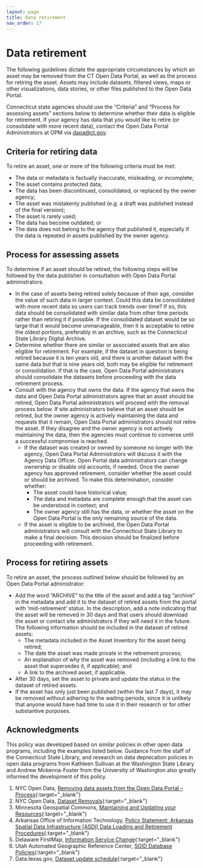 ```yaml
---
layout: page
title: Data retirement
nav_order: 17
---
```


# Data retirement 

The following guidelines dictate the appropriate circumstances by which an asset may be removed from the CT Open Data Portal, as well as the process for retiring the asset. Assets may include datasets, filtered views, maps or other visualizations, data stories, or other files published to the Open Data Portal. 

Connecticut state agencies should use the “Criteria” and “Process for assessing assets” sections below to determine whether their data is eligible for retirement. If your agency has data that you would like to retire (or consolidate with more recent data), contact the Open Data Portal Administrators at OPM via [dapa@ct.gov](mailto:dapa@ct.gov).

## Criteria for retiring data

To retire an asset, one or more of the following criteria must be met:

* The data or metadata is factually inaccurate, misleading, or incomplete;
* The asset contains protected data;
* The data has been discontinued, consolidated, or replaced by the owner agency;
* The asset was mistakenly published (e.g. a draft was published instead of the final version);
* The asset is rarely used;
* The data has become outdated; or
* The data does not belong to the agency that published it, especially if the data is repeated in assets published by the owner agency.

## Process for assessing assets

To determine if an asset should be retired, the following steps will be followed by the data publisher in consultation with Open Data Portal administrators:

* In the case of assets being retired solely because of their age, consider the value of such data in larger context. Could this data be consolidated with more recent data so users can track trends over time? If so, this data should be consolidated with similar data from other time periods rather than retiring it if possible. If the consolidated dataset would be so large that it would become unmanageable, then it is acceptable to retire the oldest portions, preferably in an archive, such as the Connecticut State Library Digital Archive. 
* Determine whether there are similar or associated assets that are also eligible for retirement. For example, if the dataset in question is being retired because it is ten years old, and there is another dataset with the same data but that is nine years old, both may be eligible for retirement or consolidation. If that is the case, Open Data Portal administrators should consolidate the datasets before proceeding with the data retirement process.
* Consult with the agency that owns the data. If the agency that owns the data and Open Data Portal administrators agree that an asset should be retired, Open Data Portal administrators will proceed with the removal process below. If site administrators believe that an asset should be retired, but the owner agency is actively maintaining the data and requests that it remain, Open Data Portal administrators should not retire the asset. If they disagree and the owner agency is not actively maintaining the data, then the agencies must continue to converse until a successful compromise is reached. 
    * If the dataset was created or owned by someone no longer with the agency, Open Data Portal Administrators will discuss it with the Agency Data Officer. Open Portal data administrators can change ownership or disable old accounts, if needed. Once the owner agency has approved retirement, consider whether the asset could or should be archived. To make this determination, consider whether:
        * The asset could have historical value;
        * The data and metadata are complete enough that the asset can be understood in context; and
        * The owner agency still has the data, or whether the asset on the Open Data Portal is the only remaining source of the data.
    * If the asset is eligible to be archived, the Open Data Portal administrators will consult with the Connecticut State Library to make a final decision. This decision should be finalized before proceeding with retirement.

## Process for retiring assets

To retire an asset, the process outlined below should be followed by an Open Data Portal administrator: 

* Add the word “ARCHIVE” to the title of the asset and add a tag “archive” in the metadata and add it to the dataset of retired assets  from the portal with ‘mid-retirement’ status. In the description, add a note indicating that the asset will be removed in 30 days and that users should download the asset or contact site administrators if they will need it in the future. The following information should be included in the dataset of retired assets:
    * The metadata included in the Asset Inventory for the asset being retired; 
    * The date the asset was made private in the retirement process;
    * An explanation of why the asset was removed (including a link to the asset that supersedes it, if applicable); and
    * A link to the archived asset, if applicable. 
* After 30 days, set the asset to private and update the status in the dataset of retired assets. 
* If the asset has only just been published (within the last 7 days), it may be removed without adhering to the waiting periods, since it is unlikely that anyone would have had time to use it in their research or for other substantive purposes.

## Acknowledgments

This policy was developed based on similar policies in other open data programs, including the examples listed below. Guidance from the staff of the Connecticut State Library, and research on data deprecation policies in open data programs from Kathleen Sullivan at the Washington State Library and Andrew Mckenna-Foster from the University of Washington also greatly informed the development of this policy.  

1.	NYC Open Data, [Removing data assets from the Open Data Portal – Process](https://opendata.cityofnewyork.us/wp-content/uploads/2018/02/Open-Data-Removals-Process-and-Guidelines.pdf){:target="_blank"}
2.	NYC Open Data, [Dataset Removals](https://data.cityofnewyork.us/dataset/Dataset-Removals/tm5c-buy3){:target="_blank"}
3.	Minnesota Geospatial Commons, [Maintaining and Updating your Resources](https://gisdata.mn.gov/content/?q=help/maintain_resources){:target="_blank"}
4.	Arkansas Office of Information Technology, [Policy Statement: Arkansas Spatial Data Infrastructure (ASDI) Data Loading and Retirement Procedures](http://www.gis.arkansas.gov/Docs/LAW/AGIO%20Policy%20Statement%20PS-01%20ASDI%20Data%20Loading%20Procedures_rev20190313_FINAL.pdf){:target="_blank"}
5.	Delaware FirstMap, [Information Service Change](https://firstmap.delaware.gov/contentFolder/pdfs/public/FirstMapServiceChangePolicy.pdf){:target="_blank"}
6.	Utah Automated Geographic Reference Center, [SGID Database Policies](https://gis.utah.gov/about/policy/sgid/){:target="_blank"}
7.	Data.texas.gov, [Dataset update schedule](https://data.texas.gov/stories/s/TDA-Data-Overview-Food-and-Nutrition-Programs-Open/nk79-w2cs/){:target="_blank"}
